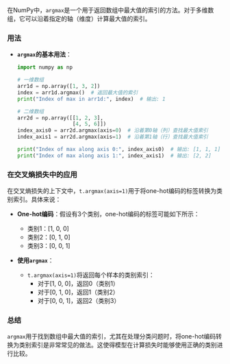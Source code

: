 在NumPy中，`argmax`是一个用于返回数组中最大值的索引的方法。对于多维数组，它可以沿着指定的轴（维度）计算最大值的索引。

### 用法

- **`argmax`的基本用法**：
  ```python
  import numpy as np
  
  # 一维数组
  arr1d = np.array([1, 3, 2])
  index = arr1d.argmax()  # 返回最大值的索引
  print("Index of max in arr1d:", index)  # 输出: 1

  # 二维数组
  arr2d = np.array([[1, 2, 3],
                    [4, 5, 6]])
  index_axis0 = arr2d.argmax(axis=0)  # 沿着第0轴（列）查找最大值索引
  index_axis1 = arr2d.argmax(axis=1)  # 沿着第1轴（行）查找最大值索引

  print("Index of max along axis 0:", index_axis0)  # 输出: [1, 1, 1]
  print("Index of max along axis 1:", index_axis1)  # 输出: [2, 2]
  ```

### 在交叉熵损失中的应用

在交叉熵损失的上下文中，`t.argmax(axis=1)`用于将one-hot编码的标签转换为类别索引。具体来说：

- **One-hot编码**：假设有3个类别，one-hot编码的标签可能如下所示：
  - 类别1：\[1, 0, 0\]
  - 类别2：\[0, 1, 0\]
  - 类别3：\[0, 0, 1\]

- **使用`argmax`**：
  - `t.argmax(axis=1)`将返回每个样本的类别索引：
    - 对于\[1, 0, 0\]，返回0（类别1）
    - 对于\[0, 1, 0\]，返回1（类别2）
    - 对于\[0, 0, 1\]，返回2（类别3）

### 总结

`argmax`用于找到数组中最大值的索引，尤其在处理分类问题时，将one-hot编码转换为类别索引是非常常见的做法。这使得模型在计算损失时能够使用正确的类别进行比较。